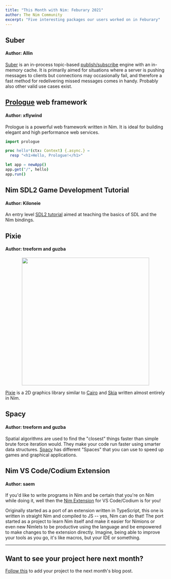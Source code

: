 ```yaml
---
title: "This Month with Nim: Feburary 2021"
author: The Nim Community
excerpt: "Five interesting packages our users worked on in Feburary"
---
```



## Suber

#### Author: Allin

[Suber](https://github.com/olliNiinivaara/Suber) is an in-process topic-based [publish/subscribe](https://en.wikipedia.org/wiki/Publish%E2%80%93subscribe_pattern) engine with an in-memory cache.
It is primarily aimed for situations where a server is pushing messages to clients but connections may occasionally fail, and therefore a fast method for redelivering missed messages comes in handy.
Probably also other valid use cases exist.


## [Prologue](https://github.com/planety/prologue) web framework

#### Author: xflywind

Prologue is a powerful web framework written in Nim.
It is ideal for building elegant and high performance web services.
```nim
import prologue

proc hello*(ctx: Context) {.async.} =
  resp "<h1>Hello, Prologue!</h1>"

let app = newApp()
app.get("/", hello)
app.run()
```

## Nim SDL2 Game Development Tutorial

#### Author: Kiloneie

An entry level [SDL2 tutorial](https://www.youtube.com/watch?v=x76fT8GG0Pk) aimed at teaching the basics of SDL and the Nim bindings.



## Pixie

#### Author: treeform and guzba 

<p style="text-align: center;">
  <img width="auto" height="400" src="{{ site.baseurl }}/assets/thismonthwithnim/2021-03/pixie.png">
</p>

[Pixie](https://github.com/treeform/pixie) is a 2D graphics library similar to [Cairo](https://www.cairographics.org/) and [Skia](https://skia.org/) written almost entirely in Nim.


## Spacy

#### Author: treeform and guzba 

Spatial algorithms are used to find the "closest" things faster than simple brute force iteration would.
They make your code run faster using smarter data structures.
[Spacy](https://github.com/treeform/spacy) has different "Spaces" that you can use to speed up games and graphical applications.


## Nim VS Code/Codium Extension

#### Author: saem

If you'd like to write programs in Nim and be certain that you're on Nim while doing it, well then the [Nim Extension](https://github.com/saem/vscode-nim) for VS Code/Codium is for you!

Originally started as a port of an extension written in TypeScript, this one is written in straight Nim and compiled to JS -- yes, Nim can do that!
The port started as a project to learn Nim itself and make it easier for Nimions or even new Nimlets to be productive using the language and be empowered to make changes to the extension directly.
Imagine, being able to improve your tools as you go, it's like macros, but your IDE or something.



----

## Want to see your project here next month?

[Follow this](https://github.com/beef331/website) to add your project to the next month's blog post.
